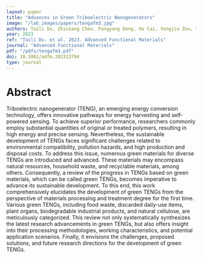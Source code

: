 ```yaml
---
layout: paper
title: "Advances in Green Triboelectric Nanogenerators"
image: "/lab_images/papers/tengafm3.jpg"
authors: Taili Du, Zhixiang Chen, Fangyang Dong, Hu Cai, Yongjiu Zou, Yuewen Zhang, Peiting Sun, Minyi Xu
year: 2023
ref: "Taili Du. et al. 2023. Advanced Functional Materials"
journal: "Advanced Functional Materials"
pdf: "/pdfs/tengafm3.pdf"
doi: 10.1002/adfm.202313794
type: journal
---
```


# Abstract

Triboelectric nanogenerator (TENG), an emerging energy conversion technology, offers innovative pathways for energy harvesting and self-powered sensing. To achieve superior performance, researchers commonly employ substantial quantities of original or treated polymers, resulting in high energy and precise sensing. Nevertheless, the sustainable development of TENGs faces significant challenges related to environmental compatibility, pollution hazards, and high production and disposal costs. To address this issue, numerous green materials for diverse TENGs are introduced and advanced. These materials may encompass natural resources, household waste, and recyclable materials, among others. Consequently, a review of the progress in TENGs based on green materials, which can be called green TENGs, becomes imperative to advance its sustainable development. To this end, this work comprehensively elucidates the development of green TENGs from the perspective of materials processing and treatment degree for the first time. Various green TENGs, including food waste, discarded daily-use items, plant organs, biodegradable industrial products, and natural cellulose, are meticulously categorized. This review not only systematically synthesizes the latest research advancements in green TENGs, but also offers insight into their processing methodologies, working characteristics, and potential application scenarios. Finally, it envisions the challenges, proposed solutions, and future research directions for the development of green TENGs.


